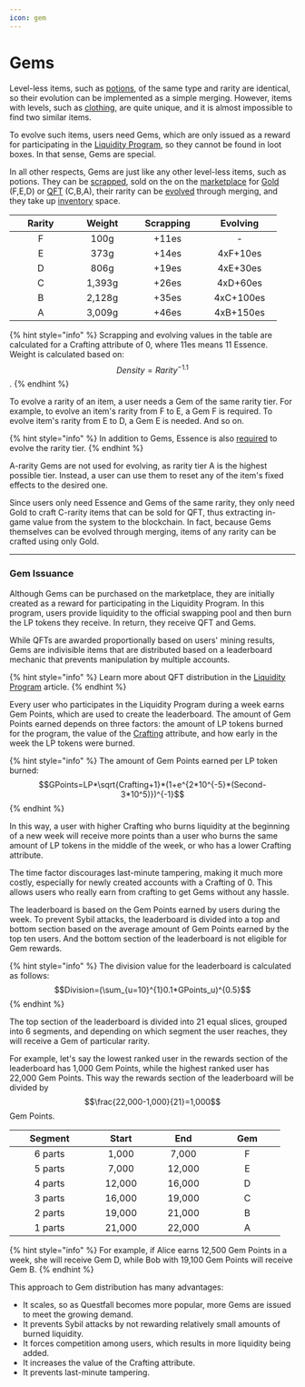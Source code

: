 ```yaml
---
icon: gem
---
```


# Gems

Level-less items, such as [potions](potions.md), of the same type and rarity are identical, so their evolution can be implemented as a simple merging. However, items with levels, such as [clothing](../items.md), are quite unique, and it is almost impossible to find two similar items.

To evolve such items, users need Gems, which are only issued as a reward for participating in the [Liquidity Program](../../../infrastructure/liquidity-providers.md), so they cannot be found in loot boxes. In that sense, Gems are special.

In all other respects, Gems are just like any other level-less items, such as potions. They can be [scrapped](../rpg-attributes/crafting.md#scrapping), sold on the on the [marketplace](../../../infrastructure/marketplace.md) for [Gold](../../../assets/gold-in-game.md) (F,E,D) or [QFT](../../../assets/questfall-tokens-qft.md) (C,B,A), their rarity can be [evolved](../rpg-attributes/crafting.md#evolving) through merging, and they take up [inventory](../rpg-attributes/inventory.md) space.

<table><thead><tr><th width="94" align="center">Rarity</th><th width="91" align="center">Weight </th><th width="107" align="center">Scrapping</th><th width="115" align="center">Evolving</th></tr></thead><tbody><tr><td align="center">F</td><td align="center">100g</td><td align="center">+11es</td><td align="center">-</td></tr><tr><td align="center">E</td><td align="center">373g</td><td align="center">+14es</td><td align="center">4xF+10es</td></tr><tr><td align="center">D</td><td align="center">806g</td><td align="center">+19es</td><td align="center">4xE+30es</td></tr><tr><td align="center">C</td><td align="center">1,393g</td><td align="center">+26es</td><td align="center">4xD+60es</td></tr><tr><td align="center">B</td><td align="center">2,128g</td><td align="center">+35es</td><td align="center">4xC+100es</td></tr><tr><td align="center">A</td><td align="center">3,009g</td><td align="center">+46es</td><td align="center">4xB+150es</td></tr></tbody></table>

{% hint style="info" %}
Scrapping and evolving values in the table are calculated for a Crafting attribute of 0, where 11es means 11 Essence. Weight is calculated based on: $$Density=Rarity^{-1.1}$$.
{% endhint %}

To evolve a rarity of an item, a user needs a Gem of the same rarity tier. For example, to evolve an item's rarity from F to E, a Gem F is required. To evolve item's rarity from E to D, a Gem E is needed. And so on.

{% hint style="info" %}
In addition to Gems, Essence is also [required](../rpg-attributes/crafting.md#evolving) to evolve the rarity tier.
{% endhint %}

A-rarity Gems are not used for evolving, as rarity tier A is the highest possible tier. Instead, a user can use them to reset any of the item's fixed effects to the desired one.

Since users only need Essence and Gems of the same rarity, they only need Gold to craft C-rarity items that can be sold for QFT, thus extracting in-game value from the system to the blockchain. In fact, because Gems themselves can be evolved through merging, items of any rarity can be crafted using only Gold.

***

### Gem Issuance

Although Gems can be purchased on the marketplace, they are initially created as a reward for participating in the Liquidity Program. In this program, users provide liquidity to the official swapping pool and then burn the LP tokens they receive. In return, they receive QFT and Gems.

While QFTs are awarded proportionally based on users' mining results, Gems are indivisible items that are distributed based on a leaderboard mechanic that prevents manipulation by multiple accounts.

{% hint style="info" %}
Learn more about QFT distribution in the [Liquidity Program](../../../infrastructure/liquidity-providers.md) article.
{% endhint %}

Every user who participates in the Liquidity Program during a week earns Gem Points, which are used to create the leaderboard. The amount of Gem Points earned depends on three factors: the amount of LP tokens burned for the program, the value of the [Crafting](../rpg-attributes/crafting.md) attribute, and how early in the week the LP tokens were burned.

{% hint style="info" %}
The amount of Gem Points earned per LP token burned: \
$$GPoints=LP*\sqrt{Crafting+1}*(1+e^{2*10^{-5}*(Second-3*10^5)})^{-1}$$
{% endhint %}

In this way, a user with higher Crafting who burns liquidity at the beginning of a new week will receive more points than a user who burns the same amount of LP tokens in the middle of the week, or who has a lower Crafting attribute.

The time factor discourages last-minute tampering, making it much more costly, especially for newly created accounts with a Crafting of 0. This allows users who really earn from crafting to get Gems without any hassle.

The leaderboard is based on the Gem Points earned by users during the week. To prevent Sybil attacks, the leaderboard is divided into a top and bottom section based on the average amount of Gem Points earned by the top ten users. And the bottom section of the leaderboard is not eligible for Gem rewards.

{% hint style="info" %}
The division value for the leaderboard is calculated as follows: $$Division=(\sum_{u=10}^{1}0.1*GPoints_u)^{0.5}$$
{% endhint %}

The top section of the leaderboard is divided into 21 equal slices, grouped into 6 segments, and depending on which segment the user reaches, they will receive a Gem of particular rarity.

For example, let's say the lowest ranked user in the rewards section of the leaderboard has 1,000 Gem Points, while the highest ranked user has 22,000 Gem Points. This way the rewards section of the leaderboard will be divided by $$\frac{22,000-1,000}{21}=1,000$$ Gem Points.

<table><thead><tr><th width="125" align="center">Segment</th><th width="95" align="center">Start</th><th width="93" align="center">End</th><th width="100" align="center">Gem</th></tr></thead><tbody><tr><td align="center">6 parts</td><td align="center">1,000</td><td align="center">7,000</td><td align="center">F</td></tr><tr><td align="center">5 parts</td><td align="center">7,000</td><td align="center">12,000</td><td align="center">E</td></tr><tr><td align="center">4 parts</td><td align="center">12,000</td><td align="center">16,000</td><td align="center">D</td></tr><tr><td align="center">3 parts</td><td align="center">16,000</td><td align="center">19,000</td><td align="center">C</td></tr><tr><td align="center">2 parts</td><td align="center">19,000</td><td align="center">21,000</td><td align="center">B</td></tr><tr><td align="center">1 parts</td><td align="center">21,000</td><td align="center">22,000</td><td align="center">A</td></tr></tbody></table>

{% hint style="info" %}
For example, if Alice earns 12,500 Gem Points in a week, she will receive Gem D, while Bob with 19,100 Gem Points will receive Gem B.
{% endhint %}

This approach to Gem distribution has many advantages:

* It scales, so as Questfall becomes more popular, more Gems are issued to meet the growing demand.
* It prevents Sybil attacks by not rewarding relatively small amounts of burned liquidity.
* It forces competition among users, which results in more liquidity being added.
* It increases the value of the Crafting attribute.
* It prevents last-minute tampering.
